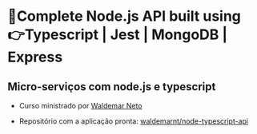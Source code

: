 # 🚀Complete Node.js API built using 👉Typescript | Jest | MongoDB | Express

## Micro-serviços com node.js e typescript

* Curso ministrado por [Waldemar Neto](https://www.nodejs-typescript-api.com/curso-gratis/)

* Repositório com a aplicação pronta: [waldemarnt/node-typescript-api](https://github.com/waldemarnt/node-typescript-api)